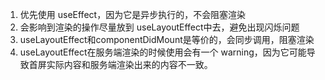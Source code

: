 1. 优先使用 useEffect，因为它是异步执行的，不会阻塞渲染
2. 会影响到渲染的操作尽量放到 useLayoutEffect中去，避免出现闪烁问题
3. useLayoutEffect和componentDidMount是等价的，会同步调用，阻塞渲染
4. useLayoutEffect在服务端渲染的时候使用会有一个 warning，因为它可能导致首屏实际内容和服务端渲染出来的内容不一致。
